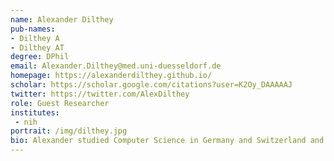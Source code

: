 ```yaml
---
name: Alexander Dilthey
pub-names:
- Dilthey A
- Dilthey AT
degree: DPhil
email: Alexander.Dilthey@med.uni-duesseldorf.de
homepage: https://alexanderdilthey.github.io/
scholar: https://scholar.google.com/citations?user=K2Oy_DAAAAAJ
twitter: https://twitter.com/AlexDilthey
role: Guest Researcher
institutes:
 - nih
portrait: /img/dilthey.jpg
bio: Alexander studied Computer Science in Germany and Switzerland and has a DPhil in Statistical Genetics from the University of Oxford (2012). He co-founded two companies, Peptide Groove LLP and Lighthouse Cancer Diagnostics Ltd. Since 2016 he is back in academia, first as a visiting fellow at NIH/NHGRI and now leading his own research group at the Institute of Medical Microbiology at the University Hospital of Dusseldorf. His research interests include assembly of the human genome's most complex regions (rDNA, KIR, HLA), immunogenetics and the development of "digital" approaches to detecting and treating disease. He maintains a guest researcher position with the Genome Informatics Section.
---
```

